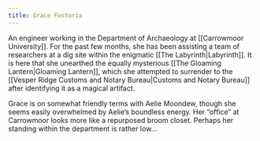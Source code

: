 ```yaml
---
title: Grace Fostoria
---
```


An engineer working in the Department of Archaeology at [[Carrowmoor University]]. For the past few months, she has been assisting a team of researchers at a dig site within the enigmatic [[The Labyrinth|Labyrinth]]. It is here that she unearthed the equally mysterious [[The Gloaming Lantern|Gloaming Lantern]], which she attempted to surrender to the [[Vesper Ridge Customs and Notary Bureau|Customs and Notary Bureau]] after identifying it as a magical artifact.

Grace is on somewhat friendly terms with Aelie Moondew, though she seems easily overwhelmed by Aelie’s boundless energy. Her “office” at Carrowmoor looks more like a repurposed broom closet. Perhaps her standing within the department is rather low...